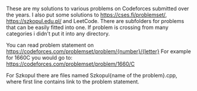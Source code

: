 These are my solutions to various problems on Codeforces submitted over the years. I also put some solutions to https://cses.fi/problemset/, https://szkopul.edu.pl/ and LeetCode.
There are subfolders for problems that can be easily fitted into one. If problem is crossing from many categories i didn't put it into any directory.

You can read problem statement on 
https://codeforces.com/problemset/problem/{number}/{letter}
For example for 1660C you would go to:
https://codeforces.com/problemset/problem/1660/C

For Szkopul there are files named Szkopul{name of the problem}.cpp, where first line contains link to the problem statement.